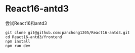 # React16-antd3
尝试React16和antd3
```
git clone git@github.com:panchong1205/React16-antd3.git
cd React16-antd3/frontend
npm install
npm run dev
```
